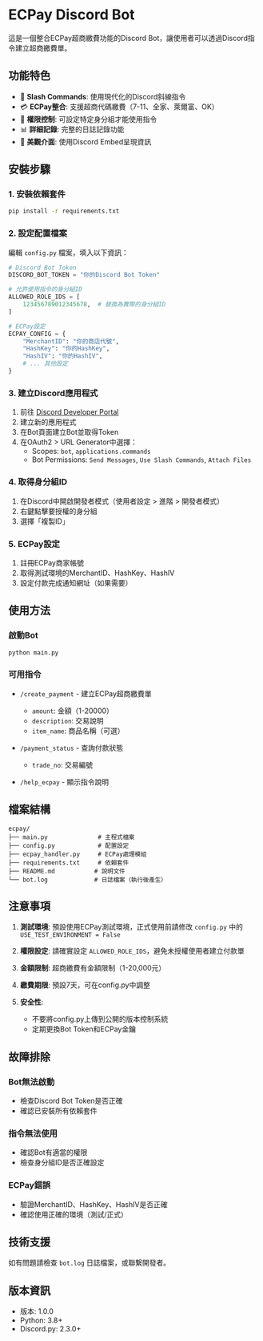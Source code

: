 # ECPay Discord Bot

這是一個整合ECPay超商繳費功能的Discord Bot，讓使用者可以透過Discord指令建立超商繳費單。

## 功能特色

- 🤖 **Slash Commands**: 使用現代化的Discord斜線指令
- 💳 **ECPay整合**: 支援超商代碼繳費（7-11、全家、萊爾富、OK）
- 🔐 **權限控制**: 可設定特定身分組才能使用指令
- 📊 **詳細記錄**: 完整的日誌記錄功能
- 🎨 **美觀介面**: 使用Discord Embed呈現資訊

## 安裝步驟

### 1. 安裝依賴套件

```bash
pip install -r requirements.txt
```

### 2. 設定配置檔案

編輯 `config.py` 檔案，填入以下資訊：

```python
# Discord Bot Token
DISCORD_BOT_TOKEN = "你的Discord Bot Token"

# 允許使用指令的身分組ID
ALLOWED_ROLE_IDS = [
    123456789012345678,  # 替換為實際的身分組ID
]

# ECPay設定
ECPAY_CONFIG = {
    "MerchantID": "你的商店代號",
    "HashKey": "你的HashKey", 
    "HashIV": "你的HashIV",
    # ... 其他設定
}
```

### 3. 建立Discord應用程式

1. 前往 [Discord Developer Portal](https://discord.com/developers/applications)
2. 建立新的應用程式
3. 在Bot頁面建立Bot並取得Token
4. 在OAuth2 > URL Generator中選擇：
   - Scopes: `bot`, `applications.commands`
   - Bot Permissions: `Send Messages`, `Use Slash Commands`, `Attach Files`

### 4. 取得身分組ID

1. 在Discord中開啟開發者模式（使用者設定 > 進階 > 開發者模式）
2. 右鍵點擊要授權的身分組
3. 選擇「複製ID」

### 5. ECPay設定

1. 註冊ECPay商家帳號
2. 取得測試環境的MerchantID、HashKey、HashIV
3. 設定付款完成通知網址（如果需要）

## 使用方法

### 啟動Bot

```bash
python main.py
```

### 可用指令

- `/create_payment` - 建立ECPay超商繳費單
  - `amount`: 金額（1-20000）
  - `description`: 交易說明
  - `item_name`: 商品名稱（可選）

- `/payment_status` - 查詢付款狀態
  - `trade_no`: 交易編號

- `/help_ecpay` - 顯示指令說明

## 檔案結構

```
ecpay/
├── main.py              # 主程式檔案
├── config.py            # 配置設定
├── ecpay_handler.py     # ECPay處理模組
├── requirements.txt     # 依賴套件
├── README.md           # 說明文件
└── bot.log             # 日誌檔案（執行後產生）
```

## 注意事項

1. **測試環境**: 預設使用ECPay測試環境，正式使用前請修改 `config.py` 中的 `USE_TEST_ENVIRONMENT = False`

2. **權限設定**: 請確實設定 `ALLOWED_ROLE_IDS`，避免未授權使用者建立付款單

3. **金額限制**: 超商繳費有金額限制（1-20,000元）

4. **繳費期限**: 預設7天，可在config.py中調整

5. **安全性**: 
   - 不要將config.py上傳到公開的版本控制系統
   - 定期更換Bot Token和ECPay金鑰

## 故障排除

### Bot無法啟動
- 檢查Discord Bot Token是否正確
- 確認已安裝所有依賴套件

### 指令無法使用
- 確認Bot有適當的權限
- 檢查身分組ID是否正確設定

### ECPay錯誤
- 驗證MerchantID、HashKey、HashIV是否正確
- 確認使用正確的環境（測試/正式）

## 技術支援

如有問題請檢查 `bot.log` 日誌檔案，或聯繫開發者。

## 版本資訊

- 版本: 1.0.0
- Python: 3.8+
- Discord.py: 2.3.0+ 